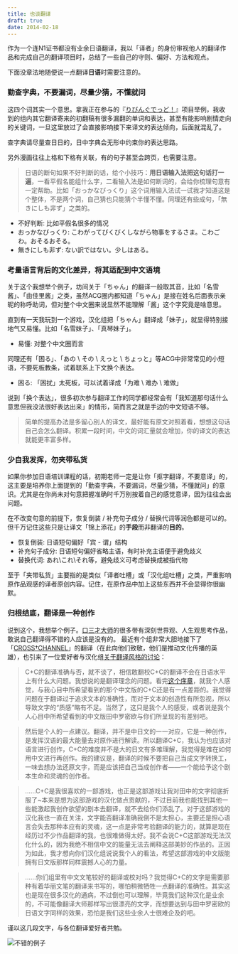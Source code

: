 ```yaml
---
title: 也谈翻译
draft: true
date: 2014-02-18
---
```


作为一个连N1证书都没有业余日语翻译，我以「译者」的身份审视他人的翻译作品和完成自己的翻译项目时，总结了一些自己的守则、偏好、方法和观点。

下面没章法地随便说一点翻译**日语**时需要注意的。

### 勤查字典，不要漏词，尽量少猜，不懂就问

这四个词其实一个意思。拿我正在参与的『[りびんぐでっど！](http://manhua.dmzj.com/wdjsnybknzmka)』项目举例，我收到的组内其它翻译寄来的初翻稿有很多漏翻的单词和表达，甚至有能影响剧情走向的关键词，一旦这里放过了会直接影响接下来译文的表达倾向，后面就混乱了。

查字典请尽量查日日的，日中字典会无形中约束你的表达思路。

另外漫画往往上格和下格有关联，有的句子甚至会跨页，也需要注意。

> 日语的断句如果不好判断的话，给个小技巧：**用日语输入法把这句话打一遍**，一看平假名能组什么字，二看输入法是如何断词的，会给你梳理句意有一定帮助。比如「おっかなびっくり」这个词用输入法试一试我才知道这是个整体，不是两个词，自己猜也只能猜个半懂不懂。同理还有些成句，「無きにしも非ず」之类的。

* 不好判断: 比如平假名很多的情况
* おっかなびっくり: こわがってびくびくしながら物事をするさま。こわごわ。おそるおそる。
* 無きにしも非ず: ない訳ではない。少しはある。

### 考量语言背后的文化差异，将其适配到中文语境

关于这个我想举个例子，坊间关于「ちゃん」的翻译一般取其音，比如「名雪酱」、「由佳里酱」之类，虽然ACG圈内都知道「ちゃん」是接在姓名后面表示亲昵的称呼助词，但对整个中文圈来说显然不能理解「酱」这个字究竟是啥意思。

直到有一天我玩到一个游戏，汉化组把「ちゃん」翻译成「妹子」，就显得特别接地气又易懂。比如「名雪妹子」、「真琴妹子」。

* 易懂: 对整个中文圈而言

同理还有「困る」、「あの \ その \ えっと \ ちょっと」等ACG中非常常见的小短语，不要死板教条，试着联系上下文换个表达。

* 困る: 「困扰」太死板，可以试着译成「为难 \ 难办 \ 难做」

说到「换个表达」，很多初次参与翻译工作的同学都经常会有「我知道那句话什么意思但我没法很好表达出来」的情形，简而言之就是手边的中文短语不够。

> 简单的提高办法是多留心别人的译文，最好能有原文对照着看，想想这句话自己会怎么翻译。积累一段时间，中文的词汇量就会增加，你的译文的表达就能更丰富多样。

### 少自我发挥，勿夹带私货

如果你参加日语培训课程的话，初期老师一定是让你「抠字翻译，不要意译」的，这主要是培养你上面提到的「勤查字典，不要漏词，尽量少猜，不懂就问」的意识。尤其是在你尚未对句意把握准确时千万别按着自己的感觉意译，因为往往会出问题。

在不改变句意的前提下，恢复倒装 / 补充句子成分 / 替换代词等润色都是可以的。但千万记住这些只是让译文「锦上添花」的**手段**而非翻译的**目的**。

* 恢复倒装: 日语短句偏好「宾 - 谓」结构
* 补充句子成分: 日语短句偏好省略主语，有时补充主语便于避免歧义
* 替换代词: あれ\これ\それ等，避免歧义可考虑替换成被指代物

至于「夹带私货」主要指的是类似「译者吐槽」或「汉化组吐槽」之类，严重影响原作品观感的译者原创内容。记住，在原作品中加上这些东西并不会显得你很幽默。

### 归根结底，翻译是一种创作

说到这个，我想举个例子。[口三才大师](http://bgm.tv/person/6149)的很多带有深刻世界观、人生观思考作品，敢说自己翻译得不错的人应该是没有的。
最近有个组非常大胆地接下了「[CROSS†CHANNEL](http://bgm.tv/subject/2720)」的翻译（在此向他们致敬，他们是推动文化传播的英雄），也引来了一位爱好者与汉化组[关于翻译风格的讨论](http://tieba.baidu.com/p/3107348391)：

> C+C的翻译准确与否，就不谈了，相信敢翻校C+C的翻译不会在日语水平上有什么大问题。我想说的是翻译理念的问题。看完[这个序章](http://tieba.baidu.com/p/3107348391)，就我个人感觉，与我心目中所希望看到的那个中文版的C+C还是有一点差距的。我觉得问题在于翻译过于追求文本的准确性，而对于文本的创造性有所忽视，所以导致文字的“质感”略有不足。当然了，这只是我个人的感受，或者说是我个人心目中所希望看到的中文版田中罗密欧与你们所呈现的有差别吧。

>然后是个人的一点建议。翻译，并不是中日文的一一对应，它是一种创作，是发挥汉语的最大能量去对原作进行解读。所以翻译C+C，我认为也应该对语言进行创作，C+C的难度并不是大的日文有多难理解，我觉得是难在如何用中文进行再创作。我的建议是，翻译的时候不要把自己当成文字转换工，一味去想办法还原文字，而是应该把自己当成创作者——一个能给予这个剧本生命和灵魂的创作者。

> ……C+C是我很喜欢的一部游戏，也正是这部游戏让我对田中的文字彻底折服了~本来是想为这部游戏的汉化做点贡献的，不过目前我也能找到其他一些能激起我创作欲望的剧本去翻译，就不去给你们添乱了。对于这部游戏的汉化我也一直在关注，文字能否翻译准确我倒不是太担心，主要还是担心语言会失去那种本应有的灵魂，这一点是非常考验翻译的能力的，就算是现在经历过不少作品翻译的我，也很难做得太好。我不会说C+C这部游戏无法汉化什么的，因为我绝不相信中文的能量无法去阐释这部美妙的作品的。正因为如此，我才想向你们汉化组说说我个人的看法，希望这部游戏的中文版能拥有日文版那样同样震撼人心的力量。

> ……你们组里有中文文笔较好的翻译或校对吗？我觉得C+C的文字是需要那种有着华丽文笔的翻译来书写的，哪怕稍微牺牲一点翻译的准确性。其实这也是现在很多汉化的通病，不过倒也可以理解，毕竟我们这种汉化是业余的，不可能像翻译大师那样写出很漂亮的文字，而想要达到与田中罗密欧的日语文字同样的效果，恐怕是我们这些业余人士很难企及的吧。

谨以这几段文字，与各位翻译爱好者共勉。

![不错的例子](http://imgur.com/1gMfGZs.jpg)
